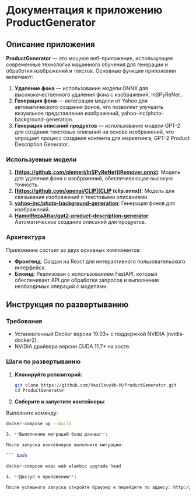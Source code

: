 # Документация к приложению ProductGenerator

## Описание приложения

**ProductGenerator** — это мощное веб-приложение, использующее современные технологии машинного обучения для генерации и обработки изображений и текстов. Основные функции приложения включают:

1. **Удаление фона** — использование модели ONNX для высококачественного удаления фона с изображений, InSPyReNet .
2. **Генерация фона** — интеграция модели от Yahoo для автоматического создания фонов, что позволяет улучшить визуальное представление изображений, yahoo-inc/photo-background-generation.
3. **Генерация описаний продуктов** — использование модели GPT-2 для создания текстовых описаний на основе изображений, что упрощает процесс создания контента для маркетинга, GPT-2 Product Description Generator.

### Используемые модели

1. **[https://github.com/plemeri/InSPyReNet](Remover.onnx)**: Модель для удаления фона с изображений, обеспечивающая высокую точность.
2. **[https://github.com/openai/CLIP](CLIP (clip.onnx))**: Модель для связывания изображений с текстовыми описаниями.
3. **[yahoo-inc/photo-background-generation](https://huggingface.co/yahoo-inc/photo-background-generation)**: Генерация фонов для изображений.
4. **[HamidRezaAttar/gpt2-product-description-generator](https://huggingface.co/HamidRezaAttar/gpt2-product-description-generator)**: Автоматическое создание описаний для продуктов.

### Архитектура

Приложение состоит из двух основных компонентов:

- **Фронтенд**: Создан на React для интерактивного пользовательского интерфейса.
- **Бэкенд**: Реализован с использованием FastAPI, который обеспечивает API для обработки запросов и выполнения необходимых операций с моделями.

## Инструкция по развертыванию

### Требования

- Установленный Docker версии 19.03+ с поддержкой NVIDIA (nvidia-docker2).
- NVIDIA драйвера версии CUDA 11.7+ на хосте.

### Шаги по развертыванию

1. **Клонируйте репозиторий**:

   ```bash
   git clone https://github.com/Vasilevykh-M/ProductGenerator.git
   cd ProductGenerator

2. **Соберите и запустите контейнеры**:

Выполните команду:

   ```bash
   docker-compose up --build

3. **Выполнение миграций базы данных**:

После запуска контейнеров выполните миграции:

   ``` bash

   docker-compose exec web alembic upgrade head

4. **Доступ к приложению**:

После успешного запуска откройте браузер и перейдите по адресу: http://localhost. Приложение будет доступно через Nginx, обслуживающий React-фронтенд и FastAPI бэкенд.

